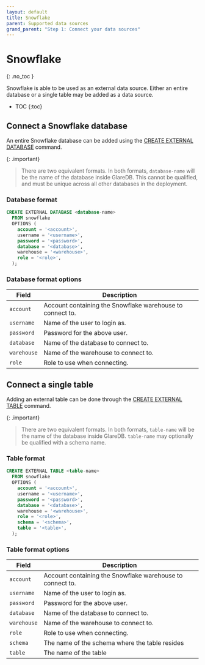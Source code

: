 ```yaml
---
layout: default
title: Snowflake
parent: Supported data sources
grand_parent: "Step 1: Connect your data sources"
---
```


<!-- markdownlint-disable MD022 -->

<!-- prettier-ignore-start -->
# Snowflake
{: .no_toc }
<!-- prettier-ignore-end -->

<!-- markdownlint-enable MD022 -->

Snowflake is able to be used as an external data source. Either an entire
database or a single table may be added as a data source.

- TOC
{:toc}

## Connect a Snowflake database

An entire Snowflake database can be added using the [CREATE EXTERNAL DATABASE]
command.

{: .important}

> There are two equivalent formats. In both formats, `database-name` will be the
> name of the database inside GlareDB. This cannot be qualified, and must be
> unique across all other databases in the deployment.

### Database format

```sql
CREATE EXTERNAL DATABASE <database-name>
  FROM snowflake
  OPTIONS (
    account = '<account>',
    username = '<username>',
    password = '<password>',
    database = '<database>',
    warehouse = '<warehouse>',
    role = '<role>',
  );
```

### Database format options

| Field       | Description                                               |
| ----------- | --------------------------------------------------------- |
| `account`   | Account containing the Snowflake warehouse to connect to. |
| `username`  | Name of the user to login as.                             |
| `password`  | Password for the above user.                              |
| `database`  | Name of the database to connect to.                       |
| `warehouse` | Name of the warehouse to connect to.                      |
| `role`      | Role to use when connecting.                              |

## Connect a single table

Adding an external table can be done through the [CREATE EXTERNAL TABLE]
command.

{: .important}

> There are two equivalent formats. In both formats, `table-name` will be the
> name of the database inside GlareDB. `table-name` may optionally be qualified
> with a schema name.

### Table format

```sql
CREATE EXTERNAL TABLE <table-name>
  FROM snowflake
  OPTIONS (
    account = '<account>',
    username = '<username>',
    password = '<password>',
    database = '<database>',
    warehouse = '<warehouse>',
    role = '<role>',
    schema = '<schema>',
    table = '<table>',
  );
```

### Table format options

| Field       | Description                                               |
| ----------- | --------------------------------------------------------- |
| `account`   | Account containing the Snowflake warehouse to connect to. |
| `username`  | Name of the user to login as.                             |
| `password`  | Password for the above user.                              |
| `database`  | Name of the database to connect to.                       |
| `warehouse` | Name of the warehouse to connect to.                      |
| `role`      | Role to use when connecting.                              |
| `schema`    | The name of the schema where the table resides            |
| `table`     | The name of the table                                     |

<!-- markdownlint-disable line-length -->

[CREATE EXTERNAL TABLE]: /glaredb/sql-commands/create-external-table
[CREATE EXTERNAL DATABASE]: /glaredb/sql-commands/create-external-database

<!-- markdownlint-enable line-length -->
